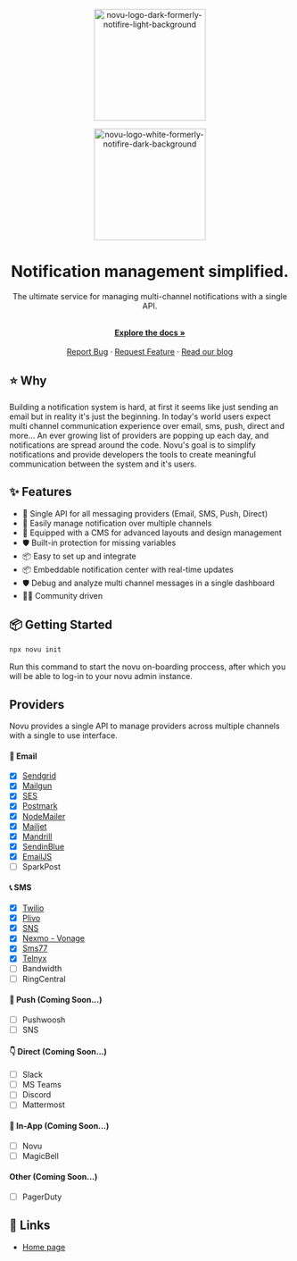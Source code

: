 <p align="center">
  <a href="https://novu.co">
   
<img width="200" alt="novu-logo-dark-formerly-notifire-light-background" src="https://user-images.githubusercontent.com/8872447/161003447-dab96279-a832-41a9-8a69-24967fdd64cd.png#gh-light-mode-only">

  </a>
</p>
<p align="center">
  <a href="https://novu.co">

<img width="200" alt="novu-logo-white-formerly-notifire-dark-background" src="https://user-images.githubusercontent.com/8872447/161003750-0c71e956-7448-4876-a446-876fdb7017af.png#gh-dark-mode-only">
  </a>
</p>


<h1 align="center">Notification management simplified.</h1>

<div align="center">
The ultimate service for managing multi-channel notifications with a single API. 
</div>

  <p align="center">
    <br />
    <a href="https://docs.novu.co" rel="dofollow"><strong>Explore the docs »</strong></a>
    <br />
  <br/>
    <a href="https://github.com/notifirehq/novu/issues">Report Bug</a>
    ·
    <a href="https://github.com/notifirehq/novu/discussions">Request Feature</a>
    ·
    <a href="https://blog.novu.co/">Read our blog</a>
  </p>
  
## ⭐️ Why
Building a notification system is hard, at first it seems like just sending an email but in reality it's just the beginning. In today's world users expect multi channel communication experience over email, sms, push, direct and more... An ever growing list of providers are popping up each day, and notifications are spread around the code. Novu's goal is to simplify notifications and provide developers the tools to create meaningful communication between the system and it's users.

## ✨ Features

- 🌈 Single API for all messaging providers (Email, SMS, Push, Direct)
- 💅 Easily manage notification over multiple channels
- 🚀 Equipped with a CMS for advanced layouts and design management
- 🛡 Built-in protection for missing variables
- 📦 Easy to set up and integrate
- 📦 Embeddable notification center with real-time updates
- 🛡 Debug and analyze multi channel messages in a single dashboard
- 👨‍💻 Community driven

## 📦 Getting Started

```bash
npx novu init
```
Run this command to start the novu on-boarding proccess, after which you will be able to log-in to your novu admin instance.

## Providers
Novu provides a single API to manage providers across multiple channels with a single to use interface.

#### 💌 Email
- [x] [Sendgrid](https://github.com/notifirehq/novu/tree/main/providers/sendgrid)
- [x] [Mailgun](https://github.com/notifirehq/novu/tree/main/providers/mailgun)
- [x] [SES](https://github.com/notifirehq/novu/tree/main/providers/ses)
- [x] [Postmark](https://github.com/notifirehq/novu/tree/main/providers/postmark)
- [x] [NodeMailer](https://github.com/notifirehq/novu/tree/main/providers/nodemailer)
- [x] [Mailjet](https://github.com/notifirehq/novu/tree/main/providers/mailjet)
- [x] [Mandrill](https://github.com/notifirehq/novu/tree/main/providers/mandrill)
- [x] [SendinBlue](https://github.com/notifirehq/novu/tree/main/providers/sendinblue)
- [x] [EmailJS](https://github.com/notifirehq/novu/tree/main/providers/emailjs)
- [ ] SparkPost

#### 📞 SMS
- [x] [Twilio](https://github.com/notifirehq/novu/tree/main/providers/twilio)
- [x] [Plivo](https://github.com/notifirehq/novu/tree/main/providers/plivo)
- [x] [SNS](https://github.com/notifirehq/novu/tree/main/providers/sns)
- [x] [Nexmo - Vonage](https://github.com/notifirehq/novu/tree/main/providers/nexmo)
- [x] [Sms77](https://github.com/notifirehq/novu/tree/main/providers/sms77)
- [x] [Telnyx](https://github.com/notifirehq/novu/tree/main/providers/telnyx)
- [ ] Bandwidth
- [ ] RingCentral

#### 📱 Push (Coming Soon...)
- [ ] Pushwoosh
- [ ] SNS

#### 👇 Direct (Coming Soon...)
- [ ] Slack
- [ ] MS Teams
- [ ] Discord
- [ ] Mattermost

#### 📱 In-App (Coming Soon...)
- [ ] Novu
- [ ] MagicBell

#### Other (Coming Soon...)
- [ ] PagerDuty

## 🔗 Links
- [Home page](https://novu.co/)
